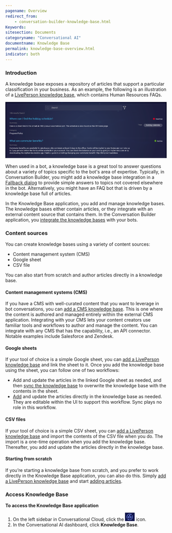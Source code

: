```yaml
---
pagename: Overview
redirect_from:
    - conversation-builder-knowledge-base.html
Keywords:
sitesection: Documents
categoryname: "Conversational AI"
documentname: Knowledge Base
permalink: knowledge-base-overview.html
indicator: both
---
```


### Introduction

A knowledge base exposes a repository of articles that support a particular classification in your business. As an example, the following is an illustration of a [LivePerson knowledge base](knowledge-base-liveperson-knowledge-bases-introduction.html), which contains Human Resources FAQs.

<img class="fancyimage" style="width:800px" src="img/ConvoBuilder/kb_overview.png">

When used in a bot, a knowledge base is a great tool to answer questions about a variety of topics specific to the bot's area of expertise. Typically, in Conversation Builder, you might add a knowledge base integration in a [Fallback dialog](conversation-builder-dialogs-fallback-dialogs.html) to provide simple answers to topics not covered elsewhere in the bot. Alternatively, you might have an FAQ bot that is driven by a knowledge base full of articles.

In the Knowledge Base application, you add and manage knowledge bases. The knowledge bases either contain articles, or they integrate with an external content source that contains them. In the Conversation Builder application, you [integrate the knowledge bases](conversation-builder-integrations-knowledge-base-integrations.html) with your bots.

### Content sources
You can create knowledge bases using a variety of content sources:

* Content management system (CMS)
* Google sheet
* CSV file

You can also start from scratch and author articles directly in a knowledge base.

#### Content management systems (CMS)
If you have a CMS with well-curated content that you want to leverage in bot conversations, you can [add a CMS knowledge base](knowledge-base-cms-knowledge-bases-introduction.html). This is one where the content is authored and managed entirely within the external CMS application. Integrating with your CMS lets your content creators use familiar tools and workflows to author and manage the content. You can integrate with any CMS that has the capability, i.e., an API connector. Notable examples include Salesforce and Zendesk.

#### Google sheets
If your tool of choice is a simple Google sheet, you can [add a LivePerson knowledge base](knowledge-base-liveperson-knowledge-bases-knowledge-bases.html) and link the sheet to it. Once you add the knowledge base using the sheet, you can follow one of two workflows:

* Add and update the articles in the linked Google sheet as needed, and then [sync the knowledge base](knowledge-base-liveperson-knowledge-bases-knowledge-bases.html#sync-with-a-google-sheet) to overwrite the knowledge base with the contents in the sheet.
* [Add](knowledge-base-liveperson-knowledge-bases-articles.html) and update the articles directly in the knowledge base as needed. They are editable within the UI to support this workflow. Sync plays no role in this workflow.

#### CSV files
If your tool of choice is a simple CSV sheet, you can [add a LivePerson knowledge base](knowledge-base-liveperson-knowledge-bases-knowledge-bases.html) and import the contents of the CSV file when you do. The import is a one-time operation when you add the knowledge base. Thereafter, you add and update the articles directly in the knowledge base.

#### Starting from scratch
If you’re starting a knowledge base from scratch, and you prefer to work directly in the Knowledge Base application, you can also do this. Simply [add a LivePerson knowledge base](knowledge-base-liveperson-knowledge-bases-knowledge-bases.html) and start [adding articles](knowledge-base-liveperson-knowledge-bases-articles.html).

### Access Knowledge Base

**To access the Knowledge Base application**

1. On the left sidebar in Conversational Cloud, click the <img style="width:30px" src="img/ConvoBuilder/icon_cb.png"> icon.
2. In the Conversational AI dashboard, click **Knowledge Base**.
